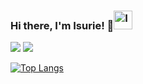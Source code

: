 ### Hi there, I'm Isurie! 👋<a href="https://dev.to/isurie"><img src="https://d2fltix0v2e0sb.cloudfront.net/dev-badge.svg" alt="Isurie's DEV Profile" height="30" width="30"></a>
<div>
<img src="[![Top Langs](https://github-readme-stats.vercel.app/api/top-langs/?username=isurie&layout=compact)](https://isurie.github.io)
">
<img src="https://github-readme-stats.vercel.app/api?username=isurie&&show_icons=true&title_color=002046&icon_color=bb2acf&text_color=0000FF&bg_color=ffffff">
</div>

[![Top Langs](https://github-readme-stats.vercel.app/api/top-langs/?username=isurie&layout=compact&langs_count=10)](https://github.com/anuraghazra/github-readme-stats)


        
